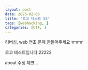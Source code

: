 ```yaml
---
layout: post
date: 2025-02-05
title: "로고 테스트 55"
tags: [webhacking, ]
categories: [CTF, ]
---
```


리버싱, web 연초 문제 만들어주세요 ㅠㅠㅠ


로고 테스트입니다.22222


about 수정 체크…

